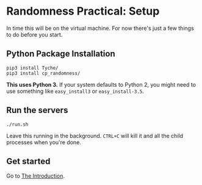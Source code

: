 # Randomness Practical: Setup
In time this will be on the virtual machine. For now there's just a few things to do before you start.

## Python Package Installation
```
pip3 install Tyche/
pip3 install cp_randomness/
```

**This uses Python 3.** If your system defaults to Python 2, you might need to use something like `easy_install3` or `easy_install-3.5`.

## Run the servers
```
./run.sh
```

Leave this running in the background. `CTRL+C` will kill it and all the child processes when you're done.

## Get started
Go to [The Introduction](http://localhost:3000).

